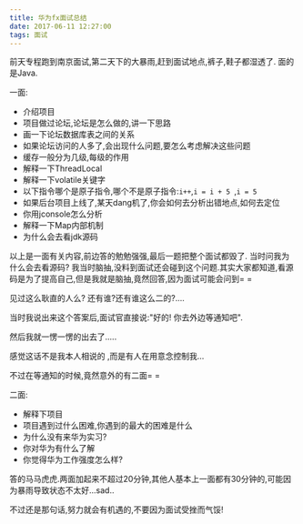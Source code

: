 ```yaml
---
title: 华为fx面试总结
date: 2017-06-11 12:27:00
tags: 面试
---
```


前天专程跑到南京面试,第二天下的大暴雨,赶到面试地点,裤子,鞋子都湿透了.
面的是Java.
<!--more-->

一面:
* 介绍项目
* 项目做过论坛,论坛是怎么做的,讲一下思路
* 画一下论坛数据库表之间的关系
* 如果论坛访问的人多了,会出现什么问题,要怎么考虑解决这些问题
* 缓存一般分为几级,每级的作用
* 解释一下ThreadLocal
* 解释一下volatile关键字
* 以下指令哪个是原子指令,哪个不是原子指令:`i++`,`i = i + 5 `,`i = 5`
* 如果后台项目上线了,某天dang机了,你会如何去分析出错地点,如何去定位
* 你用jconsole怎么分析
* 解释一下Map内部机制
* 为什么会去看jdk源码

以上是一面有关内容,前边答的勉勉强强,最后一题把整个面试都毁了.
当时问我为什么会去看源码? 我当时脑抽,没料到面试还会碰到这个问题.其实大家都知道,看源码是为了提高自己,但是我就是脑抽,竟然回答,因为面试可能会问到= =

见过这么耿直的人么? 还有谁?还有谁这么二的?....

当时我说出来这个答案后,面试官直接说:"好的! 你去外边等通知吧".

然后我就一愣一愣的出去了.....

感觉这话不是我本人相说的 ,而是有人在用意念控制我...

不过在等通知的时候,竟然意外的有二面= =

二面:
* 解释下项目
* 项目遇到过什么困难,你遇到的最大的困难是什么
* 为什么没有来华为实习?
* 你对华为有什么了解
* 你觉得华为工作强度怎么样?

答的马马虎虎.两面加起来不超过20分钟,其他人基本上一面都有30分钟的,可能因为暴雨导致状态不太好...sad..

不过还是那句话,努力就会有机遇的,不要因为面试受挫而气馁!
